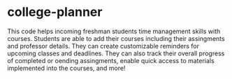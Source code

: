 # college-planner
This code helps incoming freshman students time management skills with courses. Students are able to add their courses including their assingments and professor details. They can create customizable reminders for upcoming classes and deadlines. They can also track their overall progress of completed or oending assingments, enable quick access to materials implemented into the courses, and more!
